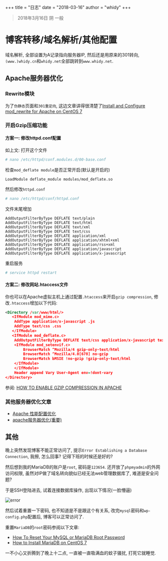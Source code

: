 +++
title = "日志"
date = "2018-03-16"
author = "whidy"
+++
> 2018年3月16日 阴 一般

# 博客转移/域名解析/其他配置

域名解析, 全部设置为A记录指向服务器IP, 然后还是用原来的301转向, `(www.)whidy.cn`和`whidy.net`全部跳转到`www.whidy.net`.

## Apache服务器优化

### Rewrite模块

为了`伪静态`页面和`301重定向`, 这边文章讲得很清楚了[Install and Configure mod_rewrite for Apache on CentOS 7](https://devops.profitbricks.com/tutorials/install-and-configure-mod_rewrite-for-apache-on-centos-7/)

### 开启Gzip压缩功能

#### 方案一: 修改httpd.conf配置

如上文: 打开这个文件

```bash
# nano /etc/httpd/conf.modules.d/00-base.conf
```

检查`mod_deflate module`是否正常开启(默认是开启的)

```
LoadModule deflate_module modules/mod_deflate.so
```

然后修改`httpd.conf`

```bash
# nano /etc/httpd/conf/httpd.conf
```

文件末尾增加

```
AddOutputFilterByType DEFLATE text/plain
AddOutputFilterByType DEFLATE text/html
AddOutputFilterByType DEFLATE text/xml
AddOutputFilterByType DEFLATE text/css
AddOutputFilterByType DEFLATE application/xml
AddOutputFilterByType DEFLATE application/xhtml+xml
AddOutputFilterByType DEFLATE application/rss+xml
AddOutputFilterByType DEFLATE application/javascript
AddOutputFilterByType DEFLATE application/x-javascript
```

重启服务

```bash
# service httpd restart
```

#### 方案二: 修改网站.htaccess文件

你也可以在Apache虚拟主机上通过配置`.htaccess`来开启`gzip compression`, 修改`.htaccess`增加以下代码:

```xml
<Directory /var/www/html/>
   <IfModule mod_mime.c>
	AddType application/x-javascript .js
	AddType text/css .css
   </IfModule>
   <IfModule mod_deflate.c>
	AddOutputFilterByType DEFLATE text/css application/x-javascript text/x-component text/html text/plain text/xml application/javascript
	<IfModule mod_setenvif.c>
		BrowserMatch ^Mozilla/4 gzip-only-text/html
		BrowserMatch ^Mozilla/4.0[678] no-gzip
		BrowserMatch bMSIE !no-gzip !gzip-only-text/html
	</IfModule>
    </IfModule>
    Header append Vary User-Agent env=!dont-vary
</Directory>
```

参阅: [HOW TO ENABLE GZIP COMPRESSION IN APACHE](https://knackforge.com/blog/karalmax/how-enable-gzip-compression-apache)

### 其他服务器优化文章

* [Apache 性能配置优化](https://cloud.tencent.com/developer/article/1004879)
* [apache服务器优化(重要)](https://www.kancloud.cn/curder/apache/91275)

## 其他

晚上突然发现博客不能正常访问了, 提示`Error Establishing a Database Connection`, 我擦, 怎么回事? 记得下班的时候还是好的?

然后想到我的MariaDB的账户是`root`, 密码是`123654`. 还开放了`phpmyadmin`的外网访问权限, 虽然对IP做了域名转向貌似已经无法web管理数据库了, 难道是安全问题?

于是SSH登陆进去, 试着连接数据库操作, 出现以下情况(一脸懵逼)

![error](/images/2018-03-16-1.png)

然后试着重置一下密码, 也不知道是不是跟这个有关系, 改完`mysql`密码和`wp-config.php`配置后, 博客可以正常访问了.

重置`MariaDB`的`root`密码参阅以下文章:

* [How To Reset Your MySQL or MariaDB Root Password](https://www.digitalocean.com/community/tutorials/how-to-reset-your-mysql-or-mariadb-root-password)
* [How to Install MariaDB on CentOS 7](https://linode.com/docs/databases/mariadb/how-to-install-mariadb-on-centos-7/)

一不小心又折腾到了晚上十二点, 一直被一直吸满血的蚊子骚扰, 打死它就睡觉.